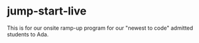 # jump-start-live
This is for our onsite ramp-up program for our "newest to code" admitted students to Ada.
